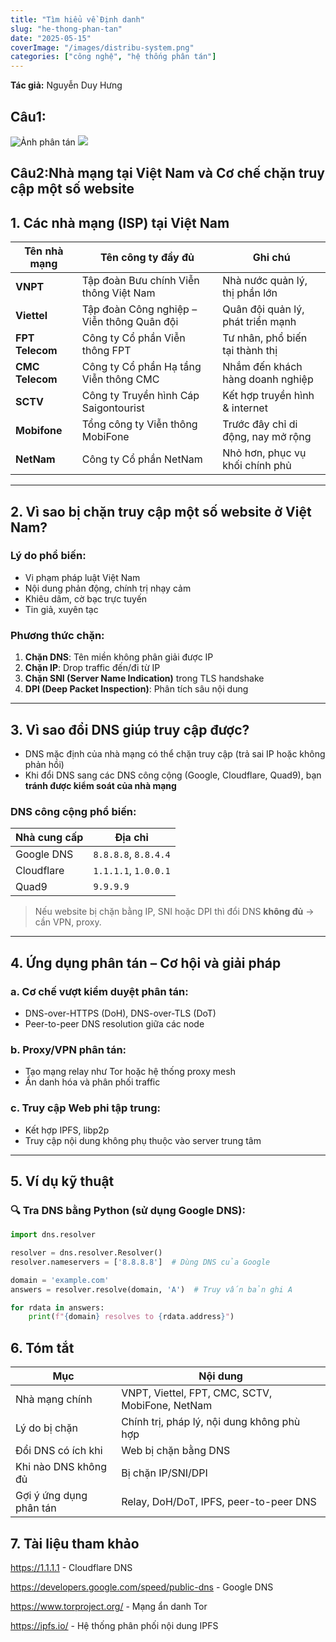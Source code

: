 ```yaml
---
title: "Tìm hiểu về Định danh"
slug: "he-thong-phan-tan"
date: "2025-05-15"
coverImage: "/images/distribu-system.png"
categories: ["công nghệ", "hệ thống phân tán"]
---
```

**Tác giả:** Nguyễn Duy Hưng

## Câu1:
![Ảnh phân tán](/images/cpux.png)
![](/images/vdthread-process.jpg)

## Câu2:Nhà mạng tại Việt Nam và Cơ chế chặn truy cập một số website

## 1. Các nhà mạng (ISP) tại Việt Nam

| Tên nhà mạng | Tên công ty đầy đủ | Ghi chú |
|--------------|---------------------|--------|
| **VNPT**     | Tập đoàn Bưu chính Viễn thông Việt Nam | Nhà nước quản lý, thị phần lớn |
| **Viettel**  | Tập đoàn Công nghiệp – Viễn thông Quân đội | Quân đội quản lý, phát triển mạnh |
| **FPT Telecom** | Công ty Cổ phần Viễn thông FPT | Tư nhân, phổ biến tại thành thị |
| **CMC Telecom** | Công ty Cổ phần Hạ tầng Viễn thông CMC | Nhắm đến khách hàng doanh nghiệp |
| **SCTV**     | Công ty Truyền hình Cáp Saigontourist | Kết hợp truyền hình & internet |
| **Mobifone** | Tổng công ty Viễn thông MobiFone | Trước đây chỉ di động, nay mở rộng |
| **NetNam**   | Công ty Cổ phần NetNam | Nhỏ hơn, phục vụ khối chính phủ |

---

## 2. Vì sao bị chặn truy cập một số website ở Việt Nam?

### Lý do phổ biến:

- Vi phạm pháp luật Việt Nam
- Nội dung phản động, chính trị nhạy cảm
- Khiêu dâm, cờ bạc trực tuyến
- Tin giả, xuyên tạc

### Phương thức chặn:

1. **Chặn DNS**: Tên miền không phân giải được IP
2. **Chặn IP**: Drop traffic đến/đi từ IP
3. **Chặn SNI (Server Name Indication)** trong TLS handshake
4. **DPI (Deep Packet Inspection)**: Phân tích sâu nội dung

---

## 3. Vì sao đổi DNS giúp truy cập được?

- DNS mặc định của nhà mạng có thể chặn truy cập (trả sai IP hoặc không phản hồi)
- Khi đổi DNS sang các DNS công cộng (Google, Cloudflare, Quad9), bạn **tránh được kiểm soát của nhà mạng**

### DNS công cộng phổ biến:

| Nhà cung cấp | Địa chỉ |
|--------------|---------|
| Google DNS | `8.8.8.8`, `8.8.4.4` |
| Cloudflare | `1.1.1.1`, `1.0.0.1` |
| Quad9      | `9.9.9.9` |

>  Nếu website bị chặn bằng IP, SNI hoặc DPI thì đổi DNS **không đủ** → cần VPN, proxy.

---
## 4. Ứng dụng phân tán – Cơ hội và giải pháp

### a. Cơ chế vượt kiểm duyệt phân tán:

- DNS-over-HTTPS (DoH), DNS-over-TLS (DoT)
- Peer-to-peer DNS resolution giữa các node

### b. Proxy/VPN phân tán:

- Tạo mạng relay như Tor hoặc hệ thống proxy mesh
- Ẩn danh hóa và phân phối traffic

### c. Truy cập Web phi tập trung:

- Kết hợp IPFS, libp2p
- Truy cập nội dung không phụ thuộc vào server trung tâm

---

## 5. Ví dụ kỹ thuật

### 🔍 Tra DNS bằng Python (sử dụng Google DNS):

```python
import dns.resolver

resolver = dns.resolver.Resolver()
resolver.nameservers = ['8.8.8.8']  # Dùng DNS của Google

domain = 'example.com'
answers = resolver.resolve(domain, 'A')  # Truy vấn bản ghi A

for rdata in answers:
    print(f"{domain} resolves to {rdata.address}")
```

## 6. Tóm tắt

| Mục | Nội dung |
|-----|----------|
| Nhà mạng chính | VNPT, Viettel, FPT, CMC, SCTV, MobiFone, NetNam |
| Lý do bị chặn | Chính trị, pháp lý, nội dung không phù hợp |
| Đổi DNS có ích khi | Web bị chặn bằng DNS |
| Khi nào DNS không đủ | Bị chặn IP/SNI/DPI |
| Gợi ý ứng dụng phân tán | Relay, DoH/DoT, IPFS, peer-to-peer DNS |

## 7. Tài liệu tham khảo
https://1.1.1.1 - Cloudflare DNS

https://developers.google.com/speed/public-dns - Google DNS

https://www.torproject.org/ - Mạng ẩn danh Tor

https://ipfs.io/ - Hệ thống phân phối nội dung IPFS